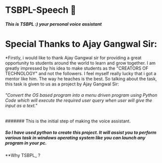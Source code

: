 # TSBPL-Speech 🐬

##### This is TSBPL :) your personal voice assistant

# Special Thanks to Ajay Gangwal Sir:

*Firstly, i would like to thank Ajay Gangwal sir for providing a great opportunity to students around the world to learn and grow together. I am greatly impressed by his idea to make students as the "CREATORS OF TECHNOLOGY" and not the followers. I feel myself really lucky that i got a mentor like him. The way he teaches is the best.
So talking about the task, this task is given to us as a project by Ajay Gangwal Sir:

###### "Convert the OS based program into a menu driven program using Python Code which will execute the required user query when user will give the input as a text."

####### This is the initial step of making the voice assistant.

##### So I have used python to create this project. It will assist you to perform various task in windows operating system like you can launch any program in your pc.

**Why TSBPL_ ?



